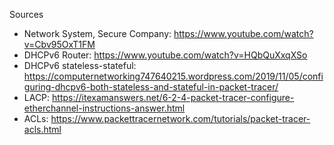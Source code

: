 



Sources
- Network System, Secure Company: https://www.youtube.com/watch?v=Cbv95OxT1FM
- DHCPv6 Router: https://www.youtube.com/watch?v=HQbQuXxqXSo
- DHCPv6 stateless-stateful: https://computernetworking747640215.wordpress.com/2019/11/05/configuring-dhcpv6-both-stateless-and-stateful-in-packet-tracer/
- LACP: https://itexamanswers.net/6-2-4-packet-tracer-configure-etherchannel-instructions-answer.html
- ACLs: https://www.packettracernetwork.com/tutorials/packet-tracer-acls.html
